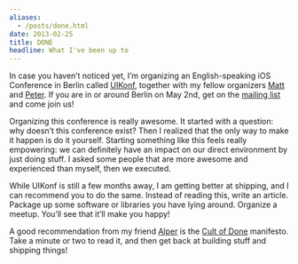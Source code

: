 ```yaml
---
aliases:
  - /posts/done.html
date: 2013-02-25
title: DONE
headline: What I've been up to
---
```


In case you haven’t noticed yet, I’m organizing an English-speaking iOS
Conference in Berlin called [UIKonf](http://www.uikonf.com), together with my
fellow organizers [Matt](http://twitter.com/fidothe) and
[Peter](http://twitter.com/peterbihr). If you are in or around Berlin on
May 2nd, get on the [mailing list](http://iosinberlin.launchrock.com) and come
join us\!&#10;

Organizing this conference is really awesome. It started with a question: why
doesn’t this conference exist? Then I realized that the only way to make it
happen is do it yourself. Starting something like this feels really empowering:
we can definitely have an impact on our direct environment by just doing stuff.
I asked some people that are more awesome and experienced than myself, then we
executed.&#10;

While UIKonf is still a few months away, I am getting better at shipping, and I
can recommend you to do the same. Instead of reading this, write an article.
Package up some software or libraries you have lying around. Organize a meetup.
You’ll see that it’ll make you happy\!&#10;

A good recommendation from my friend [Alper](http://alper.nl/dingen/) is the
[Cult of
Done](http://www.brepettis.com/blog/2009/3/3/the-cult-of-done-manifesto.html)
manifesto. Take a minute or two to read it, and then get back at building stuff
and shipping things\!&#10;
